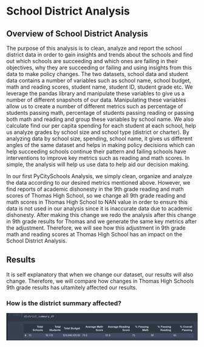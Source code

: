 # School District Analysis 

## Overview of School District Analysis 
The purpose of this analysis is to clean, analyze and report the school district data in order to gain insights and trends about the schools and find out which schools are succeeding and which ones are failing in their objectives, why they are succeeding or failing and using insights from this data to make policy changes. The two datasets, school data and student data contains a number of variables such as school name, school budget, math and reading scores, student name, student ID, student grade etc. We leverage the pandas library and manipulate these variables to give us a number of different snapshots of our data. Manipulating these variables allow us to create a number of different metrics such as percentage of students passing math, percentage of students passing reading or passing both math and reading and group these variables by school name. We also calculate find our per capita spending for each student at each school, help us analyze grades by school size and school type (district or charter). By analyzing data by school size, spending, school name, it gives us different angles of the same dataset and helps in making policy decisions which can help succeeding schools continue their pattern and failing schools have interventions to improve key metrics such as reading and math scores. In simple, the analysis will help us use data to help aid our decision making. 

In our first PyCitySchools Analysis, we simply clean, organize and analyze the data according to our desired metrics mentioned above. However, we find reports of academic dishonesty in the 9th grade reading and math scores of Thomas High School, so we change all 9th grade reading and math scores in Thomas High School to NAN value in order to ensure this data is not used in our analysis since it is inaccurate data due to academic dishonesty. After making this change we redo the analysis after this change in 9th grade results for Thomas and we generate the same key metrics after the adjustment. Therefore, we will see how this adjustment in 9th grade math and reading scores at Thomas High School has an impact on the School District Analysis. 

## Results 
It is self explanatory that when we change our dataset, our results will also change. Therefore, we will compare how changes in Thomas High Schools 9th grade results has ultamitely affected our results. 

### How is the district summary affected?

![](Pictures/Module_PyCitySchools/district_summary_module.PNG)